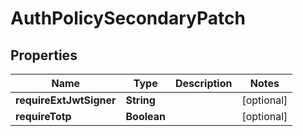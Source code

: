 

# AuthPolicySecondaryPatch


## Properties

| Name | Type | Description | Notes |
|------------ | ------------- | ------------- | -------------|
|**requireExtJwtSigner** | **String** |  |  [optional] |
|**requireTotp** | **Boolean** |  |  [optional] |



